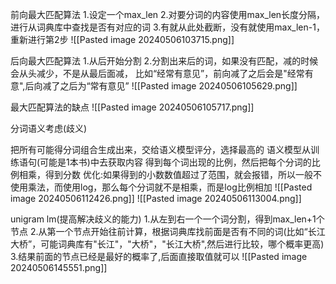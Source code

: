 前向最大匹配算法
1.设定一个max_len
2.对要分词的内容使用max_len长度分隔，进行从词典库中查找是否有对应的词
3.有就从此处截断，没有就使用max_len-1，重新进行第2步
![[Pasted image 20240506103715.png]]


后向最大匹配算法
1.从后开始分割
2.分割出来后的词，如果没有匹配，减的时候会从头减少，不是从最后面减，
比如“经常有意见”，前向减了之后会是"经常有意",后向减了之后为“常有意见”
![[Pasted image 20240506105629.png]]

最大匹配算法的缺点
![[Pasted image 20240506105717.png]]

分词语义考虑(歧义)

把所有可能得分词组合生成出来，交给语义模型评分，选择最高的
语义模型从训练语句(可能是1本书)中去获取内容
得到每个词出现的比例，然后把每个分词的比例相乘，得到分数
优化:如果得到的小数数值超过了范围，就会报错，所以一般不使用乘法，而使用log，那么每个分词就不是相乘，而是log比例相加
![[Pasted image 20240506112426.png]]
![[Pasted image 20240506113004.png]]

unigram lm(提高解决歧义的能力)
1.从左到右一个一个词分割，得到max_len+1个节点
2.从第一个节点开始往前计算，根据词典库找前面是否有不同的词(比如“长江大桥”，可能词典库有"长江"，"大桥"，"长江大桥",然后进行比较，哪个概率更高)
3.结果前面的节点已经是最好的概率了,后面直接取值就可以
![[Pasted image 20240506145551.png]]